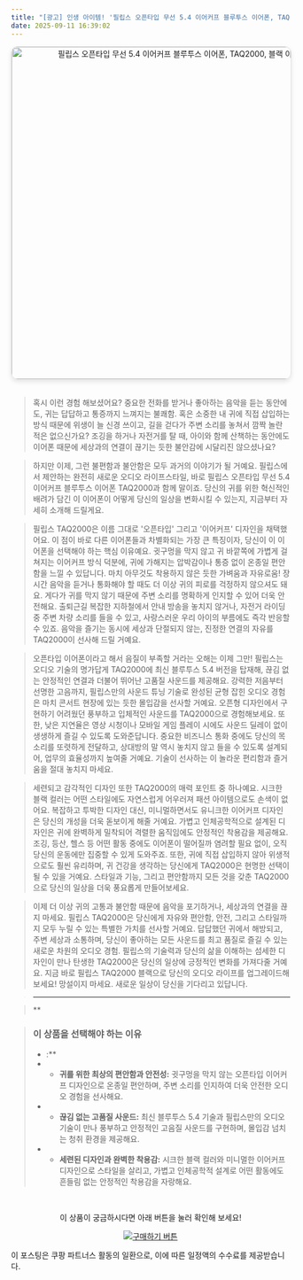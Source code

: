 ```yaml
---
title: "[광고] 인생 아이템! '필립스 오픈타입 무선 5.4 이어커프 블루투스 이어폰, TAQ2000, 블랙'을(를) 만나보세요."
date: 2025-09-11 16:39:02
---
```


<div align="center">
    <a href="https://link.coupang.com/re/AFFSDP?lptag=AF8916626&pageKey=8708449885&itemId=25289585363&vendorItemId=92328231833&traceid=V0-153-4c1ea757bbb9ab32&clickBeacon=bb7458f0-8f2d-11f0-bac7-7e1fb47c1c75%7E3&requestid=20250912013822958179183888&token=31850C%7CMIXED" target="_blank">
        <img src="https://ads-partners.coupang.com/image1/R4cd_sOrpyjTmpc5R2kBfb--bu1Ug5TG6YN1aO_atz05bnP3hW2TfkTz7CMzYrrOy0-oxrzOJXNs5_-19j-GGN3TYUXtqGDc3VIKxPqKQn0sVtrq77es6IGccDy5uWcH8KokORFc1us-sYArsRTwRLeGEcbCRBYWSqges8M0q14HF4B_4-Fbo49-pLzCt7r7dWy8JyItwXglUSE3TXAiozlj1gJw5QBOuaIMVPEOljecfQg_ebdtpzNONoihMisnZkm-uzd2-hV9FszjSQajcxTofPSMyfN9" alt="필립스 오픈타입 무선 5.4 이어커프 블루투스 이어폰, TAQ2000, 블랙 이미지" width="600" style="max-width: 100%; height: auto; border-radius: 12px; border: 1px solid #e0e0e0; box-shadow: 0 4px 8px rgba(0,0,0,0.1);">
    </a>
</div>
<br>

> 혹시 이런 경험 해보셨어요? 중요한 전화를 받거나 좋아하는 음악을 듣는 동안에도, 귀는 답답하고 통증까지 느껴지는 불쾌함. 혹은 소중한 내 귀에 직접 삽입하는 방식 때문에 위생이 늘 신경 쓰이고, 길을 걷다가 주변 소리를 놓쳐서 깜짝 놀란 적은 없으신가요? 조깅을 하거나 자전거를 탈 때, 아이와 함께 산책하는 동안에도 이어폰 때문에 세상과의 연결이 끊기는 듯한 불안감에 시달리진 않으셨나요?

> 하지만 이제, 그런 불편함과 불안함은 모두 과거의 이야기가 될 거예요. 필립스에서 제안하는 완전히 새로운 오디오 라이프스타일, 바로 필립스 오픈타입 무선 5.4 이어커프 블루투스 이어폰 TAQ2000과 함께 말이죠. 당신의 귀를 위한 혁신적인 배려가 담긴 이 이어폰이 어떻게 당신의 일상을 변화시킬 수 있는지, 지금부터 자세히 소개해 드릴게요.

> 필립스 TAQ2000은 이름 그대로 '오픈타입' 그리고 '이어커프' 디자인을 채택했어요. 이 점이 바로 다른 이어폰들과 차별화되는 가장 큰 특징이자, 당신이 이 이어폰을 선택해야 하는 핵심 이유예요. 귓구멍을 막지 않고 귀 바깥쪽에 가볍게 걸쳐지는 이어커프 방식 덕분에, 귀에 가해지는 압박감이나 통증 없이 온종일 편안함을 느낄 수 있답니다. 마치 아무것도 착용하지 않은 듯한 가벼움과 자유로움! 장시간 음악을 듣거나 통화해야 할 때도 더 이상 귀의 피로를 걱정하지 않으셔도 돼요. 게다가 귀를 막지 않기 때문에 주변 소리를 명확하게 인지할 수 있어 더욱 안전해요. 출퇴근길 복잡한 지하철에서 안내 방송을 놓치지 않거나, 자전거 라이딩 중 주변 차량 소리를 들을 수 있고, 사랑스러운 우리 아이의 부름에도 즉각 반응할 수 있죠. 음악을 즐기는 동시에 세상과 단절되지 않는, 진정한 연결의 자유를 TAQ2000이 선사해 드릴 거예요.

> 오픈타입 이어폰이라고 해서 음질이 부족할 거라는 오해는 이제 그만! 필립스는 오디오 기술의 명가답게 TAQ2000에 최신 블루투스 5.4 버전을 탑재해, 끊김 없는 안정적인 연결과 더불어 뛰어난 고품질 사운드를 제공해요. 강력한 저음부터 선명한 고음까지, 필립스만의 사운드 튜닝 기술로 완성된 균형 잡힌 오디오 경험은 마치 콘서트 현장에 있는 듯한 몰입감을 선사할 거예요. 오픈형 디자인에서 구현하기 어려웠던 풍부하고 입체적인 사운드를 TAQ2000으로 경험해보세요. 또한, 낮은 지연율은 영상 시청이나 모바일 게임 플레이 시에도 사운드 딜레이 없이 생생하게 즐길 수 있도록 도와준답니다. 중요한 비즈니스 통화 중에도 당신의 목소리를 또렷하게 전달하고, 상대방의 말 역시 놓치지 않고 들을 수 있도록 설계되어, 업무의 효율성까지 높여줄 거예요. 기술이 선사하는 이 놀라운 편리함과 즐거움을 절대 놓치지 마세요.

> 세련되고 감각적인 디자인 또한 TAQ2000의 매력 포인트 중 하나예요. 시크한 블랙 컬러는 어떤 스타일에도 자연스럽게 어우러져 패션 아이템으로도 손색이 없어요. 복잡하고 투박한 디자인 대신, 미니멀하면서도 유니크한 이어커프 디자인은 당신의 개성을 더욱 돋보이게 해줄 거예요. 가볍고 인체공학적으로 설계된 디자인은 귀에 완벽하게 밀착되어 격렬한 움직임에도 안정적인 착용감을 제공해요. 조깅, 등산, 헬스 등 어떤 활동 중에도 이어폰이 떨어질까 염려할 필요 없이, 오직 당신의 운동에만 집중할 수 있게 도와주죠. 또한, 귀에 직접 삽입하지 않아 위생적으로도 훨씬 유리하며, 귀 건강을 생각하는 당신에게 TAQ2000은 현명한 선택이 될 수 있을 거예요. 스타일과 기능, 그리고 편안함까지 모든 것을 갖춘 TAQ2000으로 당신의 일상을 더욱 풍요롭게 만들어보세요.

> 이제 더 이상 귀의 고통과 불안함 때문에 음악을 포기하거나, 세상과의 연결을 끊지 마세요. 필립스 TAQ2000은 당신에게 자유와 편안함, 안전, 그리고 스타일까지 모두 누릴 수 있는 특별한 가치를 선사할 거예요. 답답했던 귀에서 해방되고, 주변 세상과 소통하며, 당신이 좋아하는 모든 사운드를 최고 품질로 즐길 수 있는 새로운 차원의 오디오 경험. 필립스의 기술력과 당신의 삶을 이해하는 섬세한 디자인이 만나 탄생한 TAQ2000은 당신의 일상에 긍정적인 변화를 가져다줄 거예요. 지금 바로 필립스 TAQ2000 블랙으로 당신의 오디오 라이프를 업그레이드해보세요! 망설이지 마세요. 새로운 일상이 당신을 기다리고 있답니다.

> ---

> **


> ### 이 상품을 선택해야 하는 이유
> - :**
> - *   **귀를 위한 최상의 편안함과 안전성:** 귓구멍을 막지 않는 오픈타입 이어커프 디자인으로 온종일 편안하며, 주변 소리를 인지하여 더욱 안전한 오디오 경험을 선사해요.
> - *   **끊김 없는 고품질 사운드:** 최신 블루투스 5.4 기술과 필립스만의 오디오 기술이 만나 풍부하고 안정적인 고음질 사운드를 구현하며, 몰입감 넘치는 청취 환경을 제공해요.
> - *   **세련된 디자인과 완벽한 착용감:** 시크한 블랙 컬러와 미니멀한 이어커프 디자인으로 스타일을 살리고, 가볍고 인체공학적 설계로 어떤 활동에도 흔들림 없는 안정적인 착용감을 자랑해요.


<br>

<div align="center">
  <p>이 상품이 궁금하시다면 아래 버튼을 눌러 확인해 보세요!</p>
  <a href="https://link.coupang.com/re/AFFSDP?lptag=AF8916626&pageKey=8708449885&itemId=25289585363&vendorItemId=92328231833&traceid=V0-153-4c1ea757bbb9ab32&clickBeacon=bb7458f0-8f2d-11f0-bac7-7e1fb47c1c75%7E3&requestid=20250912013822958179183888&token=31850C%7CMIXED" target="_blank">
    <img src="https://img.shields.io/badge/지금 바로 구매하기-FF5722?style=for-the-badge&logo=coupa&logoColor=white" alt="구매하기 버튼">
  </a>
</div>

이 포스팅은 쿠팡 파트너스 활동의 일환으로, 이에 따른 일정액의 수수료를 제공받습니다.
